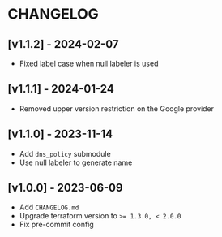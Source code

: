 # CHANGELOG

## [v1.1.2] - 2024-02-07

- Fixed label case when null labeler is used

## [v1.1.1] - 2024-01-24

- Removed upper version restriction on the Google provider

## [v1.1.0] - 2023-11-14

- Add `dns_policy` submodule
- Use null labeler to generate name

## [v1.0.0] - 2023-06-09

- Add `CHANGELOG.md`
- Upgrade terraform version to `>= 1.3.0, < 2.0.0`
- Fix pre-commit config
